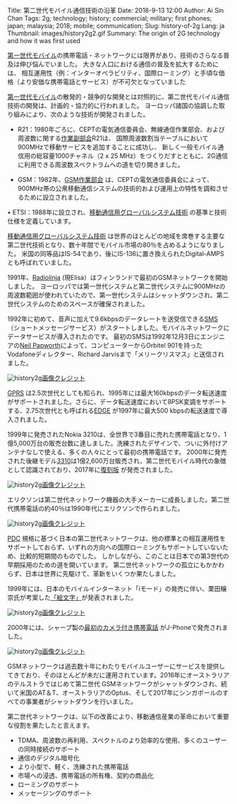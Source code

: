 Title: 第二世代モバイル通信技術の沿革
Date: 2018-9-13 12:00
Author: Ai Sin Chan
Tags: 2g; technology; history; commercial; military; first phones; japan; malaysia; 2018; mobile; communication; 
Slug: history-of-2g
Lang: ja
Thumbnail: images/history2g2.gif
Summary: The origin of 2G technology and how it was first used


[第一世代モバイル](https://blog.xoxzo.com/2018/07/24/history-of-1g/)の携帯電話・ネットワークには限界があり、技術のさらなる普及は伸び悩んでいました。 大きな人口における通信の普及を拡大するためには、
相互運用性（例：インターオペラビリティ、国際ローミング）と手頃な価格（より安価な携帯電話とサービス）が不可欠となっていました

[第一世代モバイル](https://blog.xoxzo.com/2018/07/24/history-of-1g/)の散発的・競争的な開発とは対照的に、第二世代モバイル通信技術の開発は、計画的・協力的に行われました。 
ヨーロッパ諸国の協調した取り組みにより、次のような技術が開発されました。

-	R21：1980年ごろに、CEPTの電気通信委員会、無線通信作業部会、および周波数に関する[作業副部会](http://www.gsmhistory.com/the-beginnings/)R21は、
国際周波数割当テーブルにおいて900MHzで移動サービスを追加することに成功し、
新しく一般モバイル通信用の総容量1000チャネル（2 x 25 MHz）をつくりだすとともに、2G通信に利用できる周波数スペクトラムへの道を切り開きました。

- GSM：1982年、[GSM作業部会](http://www.gsmhistory.com/chapter/an-upromising-start/) は、CEPTの電気通信委員会によって、900MHz帯の公衆移動通信システムの技術的および運用上の特性を調和させるために設立されました。

•	ETSI：1988年に設立され、[移動通信用グローバルシステム技術](https://www.etsi.org/) の基準と技術仕様を定義しています。

[移動通信用グローバルシステム技術](https://www.gsma.com/) は世界のほとんどの地域を席巻する主要な第二世代技術となり、数十年間でモバイル市場の80％を占めるようになりました。 米国の同等品はIS-54であり、後にIS-136に置き換えられたDigital-AMPSとも呼ばれていました。

1991年、[Radiolinja](http://corporate.elisa.com/on-elisa/history/) (現Elisa）はフィンランドで最初のGSMネットワークを開始しました。 ヨーロッパでは第一世代システムと第二世代システムに900MHzの周波数範囲が使われていたので、第一世代システムはシャットダウンされ、第二世代システムのためのスペースが確保されました。

1992年に初めて、音声に加えて9.6kbpsのデータレートを送受信できる[SMS](https://ja.wikipedia.org/wiki/%E3%82%B7%E3%83%A7%E3%83%BC%E3%83%88%E3%83%A1%E3%83%83%E3%82%BB%E3%83%BC%E3%82%B8%E3%82%B5%E3%83%BC%E3%83%93%E3%82%B9) （ショートメッセージサービス）がスタートしました。モバイルネットワークにデータサービスが導入されたのです。 最初のSMSは1992年12月3日にエンジニアの[Neil Papworth](http://neilpapworth.com/)によって、コンピューターからOrbitel 901を持ったVodafoneディレクター、Richard Jarvisまで「メリークリスマス」と送信されました。

![history2g](/images/history2g1.jpg)<a class="caption" href="http://neilpapworth.com/FAQ.htm">画像クレジット</a>

[GPRS](https://www.etsi.org/technologies-clusters/technologies/mobile/gprs) は2.5次世代としても知られ、1995年には最大160kbpsのデータ転送速度がサポートされました。さらに、データ転送速度において8PSK変調をサポートする、2.75次世代とも呼ばれる[EDGE](http://www.3gpp.org/technologies/keywords-acronyms/102-gprs-edge) が1997年に最大500 kbpsの転送速度で導入されました。

1999年に発売されたNokia 3210は、全世界で3番目に売れた携帯電話となり、1億5,000万台の販売台数に達しました。洗練されたデザインで、ついに外付けアンテナなしで使える、多くの人々にとって最初の携帯電話です。 2000年に発売された後継モデル[3310](https://www.androidauthority.com/10-most-iconic-mobile-phones-634852/)は1億2,600万台販売され、第二世代モバイル時代の象徴として認識されており、2017年に[復刻版](https://www.nokia.com/en_int/phones/nokia-3310) が発売されました。
 
![history2g](/images/history2g2.gif)<a class="caption" href="https://www.terraformcorp.com/50-most-influential-gadgets-of-all-time/">画像クレジット</a>

エリクソンは第二世代ネットワーク機器の大手メーカーに成長しました。第二世代携帯電話の約40％は1990年代にエリクソンで作られました。
 
![history2g](/images/history2g3.jpg)<a class="caption" href="https://cosconor.fr/GSM/Divers/Equipment/Ericsson/2106%20-%202206/Commercial%20info/RBS%202106.pdf">画像クレジット</a>

[PDC](https://en.wikipedia.org/wiki/Personal_Digital_Cellular) 規格に基づく日本の第二世代ネットワークは、他の標準との相互運用性をサポートしておらず、いずれの方向への国際ローミングもサポートしていないため、比較的短期間のものでした。 しかしながら、このことは日本での第3世代の早期採用のための道を開いています。 第二世代ネットワークの孤立にもかかわらず、日本は世界に先駆けて、革新をいくつか果たしました。

1999年には、日本のモバイルインターネット「iモード」の発売に伴い、栗田穣崇氏が考案した[「絵文字」](https://stories.moma.org/the-original-emoji-set-has-been-added-to-the-museum-of-modern-arts-collection-c6060e141f61)が発表されました。
 
![history2g](/images/history2g4.jpg)<a class="caption" href="https://stories.moma.org/the-original-emoji-set-has-been-added-to-the-museum-of-modern-arts-collection-c6060e141f61">画像クレジット</a>

2000年には、シャープ製の[最初のカメラ付き携帯電話](https://k-tai.watch.impress.co.jp/cda/article/showcase_top/3913.html) がJ-Phoneで発売されました。

![history2g](/images/history2g5.jpg)<a class="caption" href="https://k-tai.watch.impress.co.jp/cda/article/showcase_top/3913.html">画像クレジット</a>

GSMネットワークは過去数十年にわたりモバイルユーザーにサービスを提供してきており、そのほとんどが未だに運用されています。2016年にオーストラリアのテルストラではじめて第二世代 GSMネットワークがシャットダウンされ、続いて米国のAT＆T、オーストラリアのOptus、そして2017年にシンガポールのすべての事業者がシャットダウンを行いました。

第二世代ネットワークは、以下の改善により、移動通信産業の革命において重要な役割を果たしたと言えます。

- TDMA、周波数の再利用、スペクトルのより効率的な使用、多くのユーザーの同時接続のサポート
- 通信のデジタル暗号化
- より小型で、軽く、洗練された携帯電話
- 市場への浸透、携帯電話の所有権、契約の商品化
- ローミングのサポート
- メッセージングのサポート
